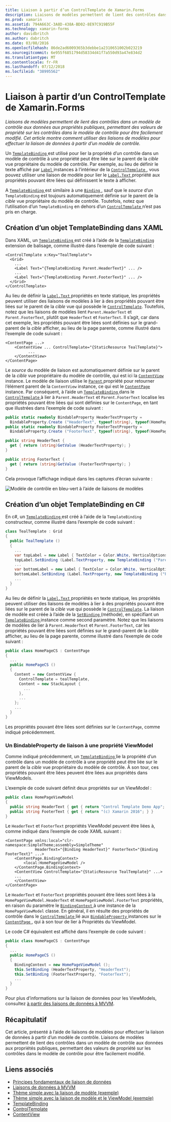 ```yaml
---
title: Liaison à partir d’un ControlTemplate de Xamarin.Forms
description: Liaisons de modèles permettent de lient des contrôles dans un modèle de contrôle aux données aux propriétés publiques, permettant des valeurs de propriété sur les contrôles dans le modèle de contrôle pour être facilement modifié. Cet article montre comment utiliser des liaisons de modèles pour effectuer la liaison de données à partir d’un modèle de contrôle.
ms.prod: xamarin
ms.assetid: 794A663C-3A8D-438A-BD02-8E97C919B55F
ms.technology: xamarin-forms
author: davidbritch
ms.author: dabritch
ms.date: 03/08/2016
ms.openlocfilehash: 86de2ad6009365b3debbe1a2310651002b023219
ms.sourcegitcommit: 6e955f6851794d58334d41f7a550d93a47e834d2
ms.translationtype: MT
ms.contentlocale: fr-FR
ms.lasthandoff: 07/12/2018
ms.locfileid: "38995562"
---
```

# <a name="binding-from-a-xamarinforms-controltemplate"></a>Liaison à partir d’un ControlTemplate de Xamarin.Forms

_Liaisons de modèles permettent de lient des contrôles dans un modèle de contrôle aux données aux propriétés publiques, permettant des valeurs de propriété sur les contrôles dans le modèle de contrôle pour être facilement modifié. Cet article montre comment utiliser des liaisons de modèles pour effectuer la liaison de données à partir d’un modèle de contrôle._

Un [ `TemplateBinding` ](xref:Xamarin.Forms.TemplateBinding) est utilisé pour lier la propriété d’un contrôle dans un modèle de contrôle à une propriété peut être liée sur le parent de la *cible* vue propriétaire du modèle de contrôle. Par exemple, au lieu de définir le texte affiché par [ `Label` ](xref:Xamarin.Forms.Label) instances à l’intérieur de la [ `ControlTemplate` ](xref:Xamarin.Forms.ControlTemplate), vous pouvez utiliser une liaison de modèle pour lier le [ `Label.Text` ](xref:Xamarin.Forms.Label.Text) propriété aux propriétés pouvant être liées qui définissent le texte à afficher.

A [ `TemplateBinding` ](xref:Xamarin.Forms.TemplateBinding) est similaire à une [ `Binding` ](xref:Xamarin.Forms.Binding), sauf que le *source* d’un `TemplateBinding` est toujours automatiquement définie sur le parent de la *cible* vue propriétaire du modèle de contrôle. Toutefois, notez que l’utilisation d’un `TemplateBinding` en dehors d’un [ `ControlTemplate` ](xref:Xamarin.Forms.ControlTemplate) n’est pas pris en charge.

## <a name="creating-a-templatebinding-in-xaml"></a>Création d’un objet TemplateBinding dans XAML

Dans XAML, un [ `TemplateBinding` ](xref:Xamarin.Forms.TemplateBinding) est créé à l’aide de la [ `TemplateBinding` ](xref:Xamarin.Forms.Xaml.TemplateBindingExtension) extension de balisage, comme illustré dans l’exemple de code suivant :

```xaml
<ControlTemplate x:Key="TealTemplate">
  <Grid>
    ...
    <Label Text="{TemplateBinding Parent.HeaderText}" ... />
    ...
    <Label Text="{TemplateBinding Parent.FooterText}" ... />
  </Grid>
</ControlTemplate>
```

Au lieu de définir la [ `Label.Text` ](xref:Xamarin.Forms.Label.Text) propriétés en texte statique, les propriétés peuvent utiliser des liaisons de modèles à lier à des propriétés pouvant être liées sur le parent de la *cible* vue qui possède le [ `ControlTemplate`](xref:Xamarin.Forms.ControlTemplate). Toutefois, notez que les liaisons de modèles lient `Parent.HeaderText` et `Parent.FooterText`, plutôt que `HeaderText` et `FooterText`. Il s’agit, car dans cet exemple, les propriétés pouvant être liées sont définies sur le grand-parent de la *cible* afficher, au lieu de la page parente, comme illustré dans l’exemple de code suivant :

```xaml
<ContentPage ...>
    <ContentView ... ControlTemplate="{StaticResource TealTemplate}">
          ...
    </ContentView>
</ContentPage>
```

Le *source* du modèle de liaison est automatiquement définie sur le parent de la *cible* vue propriétaire du modèle de contrôle, qui est ici la [ `ContentView` ](xref:Xamarin.Forms.ContentView) instance. Le modèle de liaison utilise le [ `Parent` ](xref:Xamarin.Forms.Element.Parent) propriété pour retourner l’élément parent de la `ContentView` instance, ce qui est le [ `ContentPage` ](xref:Xamarin.Forms.ContentPage) instance. Par conséquent, à l’aide un [ `TemplateBinding` ](xref:Xamarin.Forms.TemplateBinding) dans le [ `ControlTemplate` ](xref:Xamarin.Forms.ControlTemplate) à lier à `Parent.HeaderText` et `Parent.FooterText` localise les propriétés pouvant être liées qui sont définies sur le `ContentPage`, en tant que illustrées dans l’exemple de code suivant :

```csharp
public static readonly BindableProperty HeaderTextProperty =
  BindableProperty.Create ("HeaderText", typeof(string), typeof(HomePage), "Control Template Demo App");
public static readonly BindableProperty FooterTextProperty =
  BindableProperty.Create ("FooterText", typeof(string), typeof(HomePage), "(c) Xamarin 2016");

public string HeaderText {
  get { return (string)GetValue (HeaderTextProperty); }
}

public string FooterText {
  get { return (string)GetValue (FooterTextProperty); }
}
```

Cela provoque l’affichage indiqué dans les captures d’écran suivante :

![](template-binding-images/teal-theme.png "Modèle de contrôle en bleu-vert à l’aide de liaisons de modèles")

## <a name="creating-a-templatebinding-in-c35"></a>Création d’un objet TemplateBinding en C&#35;

En c#, un [ `TemplateBinding` ](xref:Xamarin.Forms.TemplateBinding) est créé à l’aide de la `TemplateBinding` constructeur, comme illustré dans l’exemple de code suivant :

```csharp
class TealTemplate : Grid
{
  public TealTemplate ()
  {
    ...
    var topLabel = new Label { TextColor = Color.White, VerticalOptions = LayoutOptions.Center };
    topLabel.SetBinding (Label.TextProperty, new TemplateBinding ("Parent.HeaderText"));
    ...
    var bottomLabel = new Label { TextColor = Color.White, VerticalOptions = LayoutOptions.Center };
    bottomLabel.SetBinding (Label.TextProperty, new TemplateBinding ("Parent.FooterText"));
    ...
  }
}
```

Au lieu de définir la [ `Label.Text` ](xref:Xamarin.Forms.Label.Text) propriétés en texte statique, les propriétés peuvent utiliser des liaisons de modèles à lier à des propriétés pouvant être liées sur le parent de la *cible* vue qui possède le [ `ControlTemplate`](xref:Xamarin.Forms.ControlTemplate). La liaison de modèle est créée à l’aide de la [ `SetBinding` ](xref:Xamarin.Forms.BindableObject.SetBinding(Xamarin.Forms.BindableProperty,Xamarin.Forms.BindingBase)) (méthode), en spécifiant un [ `TemplateBinding` ](xref:Xamarin.Forms.TemplateBinding) instance comme second paramètre. Notez que les liaisons de modèles de lier à `Parent.HeaderText` et `Parent.FooterText`, car les propriétés pouvant être liées sont définies sur le grand-parent de la *cible* afficher, au lieu de la page parente, comme illustré dans l’exemple de code suivant :

```csharp
public class HomePageCS : ContentPage
{
  ...
  public HomePageCS ()
  {
    Content = new ContentView {
      ControlTemplate = tealTemplate,
      Content = new StackLayout {
        ...
      },
      ...
    };
    ...
  }
}
```

Les propriétés pouvant être liées sont définies sur le `ContentPage`, comme indiqué précédemment.

### <a name="binding-a-bindableproperty-to-a-viewmodel-property"></a>Un BindableProperty de liaison à une propriété ViewModel

Comme indiqué précédemment, un [ `TemplateBinding` ](xref:Xamarin.Forms.TemplateBinding) lie la propriété d’un contrôle dans un modèle de contrôle à une propriété peut être liée sur le parent de la *cible* vue propriétaire du modèle de contrôle. À son tour, ces propriétés pouvant être liées peuvent être liées aux propriétés dans ViewModels.

L’exemple de code suivant définit deux propriétés sur un ViewModel :

```csharp
public class HomePageViewModel
{
  public string HeaderText { get { return "Control Template Demo App"; } }
  public string FooterText { get { return "(c) Xamarin 2016"; } }
}
```

Le `HeaderText` et `FooterText` propriétés ViewModel peuvent être liées à, comme indiqué dans l’exemple de code XAML suivant :

```xaml
<ContentPage xmlns:local="clr-namespace:SimpleTheme;assembly=SimpleTheme"
             HeaderText="{Binding HeaderText}" FooterText="{Binding FooterText}" ...>
    <ContentPage.BindingContext>
        <local:HomePageViewModel />
    </ContentPage.BindingContext>
    <ContentView ControlTemplate="{StaticResource TealTemplate}" ...>
    ...
    </ContentView>
</ContentPage>
```

Le `HeaderText` et `FooterText` propriétés pouvant être liées sont liées à la `HomePageViewModel.HeaderText` et `HomePageViewModel.FooterText` propriétés, en raison du paramètre le [ `BindingContext` ](xref:Xamarin.Forms.BindableObject.BindingContext) à une instance de la `HomePageViewModel` classe. En général, il en résulte des propriétés de contrôle dans le [ `ControlTemplate` ](xref:Xamarin.Forms.ControlTemplate) lié aux [ `BindableProperty` ](xref:Xamarin.Forms.BindableProperty) instances sur le [ `ContentPage` ](xref:Xamarin.Forms.ContentPage), qui à son tour de lier à Propriétés du ViewModel.

Le code C# équivalent est affiché dans l’exemple de code suivant :

```csharp
public class HomePageCS : ContentPage
{
  ...
  public HomePageCS ()
  {
    BindingContext = new HomePageViewModel ();
    this.SetBinding (HeaderTextProperty, "HeaderText");
    this.SetBinding (FooterTextProperty, "FooterText");
    ...
  }
}
```

Pour plus d’informations sur la liaison de données pour les ViewModels, consultez [à partir des liaisons de données à MVVM](~/xamarin-forms/xaml/xaml-basics/data-bindings-to-mvvm.md).

## <a name="summary"></a>Récapitulatif

Cet article, présenté à l’aide de liaisons de modèles pour effectuer la liaison de données à partir d’un modèle de contrôle. Liaisons de modèles permettent de lient des contrôles dans un modèle de contrôle aux données aux propriétés publiques, permettant des valeurs de propriété sur les contrôles dans le modèle de contrôle pour être facilement modifié.



## <a name="related-links"></a>Liens associés

- [Principes fondamentaux de liaison de données](~/xamarin-forms/xaml/xaml-basics/data-binding-basics.md)
- [Liaisons de données à MVVM](~/xamarin-forms/xaml/xaml-basics/data-bindings-to-mvvm.md)
- [Thème simple avec la liaison de modèle (exemple)](https://developer.xamarin.com/samples/xamarin-forms/templates/controltemplates/simplethemewithtemplatebinding/)
- [Thème simple avec la liaison de modèle et le ViewModel (exemple)](https://developer.xamarin.com/samples/xamarin-forms/templates/controltemplates/simplethemewithtemplatebindingandviewmodel/)
- [TemplateBinding](xref:Xamarin.Forms.TemplateBinding)
- [ControlTemplate](xref:Xamarin.Forms.ControlTemplate)
- [ContentView](xref:Xamarin.Forms.ContentView)
